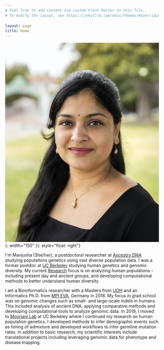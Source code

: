 ```yaml
---
# Feel free to add content and custom Front Matter to this file.
# To modify the layout, see https://jekyllrb.com/docs/themes/#overriding-theme-defaults

layout: page
title: Home
---
```


![My image 1](./files/MC_main2.jpg){: width="150" }{: style="float: right"}

I'm Manjusha (She/her), a postdoctoral researcher at [Ancestry DNA](https://www.ancestry.com/) studying populaitons genetics using vast diverse population data. I was a former postdoc at [UC Berkeley](https://www.berkeley.edu/) studying human genetics and genomic diversity. My current [Research](/research/) focus is on analyzing human populations - including present day and ancient groups, and developing computational methods to better understand human diversity. <br>

I am a Bioinformatics researcher with a Masters from [UOH](https://uohyd.ac.in/) and an Informatics Ph.D. from [MPI EVA](https://www.eva.mpg.de/index/), Germany in 2018. My focus in grad school was on genomic changes such as small- and large-scale indels in humans. This included analysis of ancient DNA, applying comparative methods and developing computational tools to analyze genomic data. In 2019, I moved to [Moorjani Lab](https://www.moorjanilab.org/) at UC Berkeley where I continued my research on human population genetics. I developed methods to infer demographic events such as timing of admixture and developed workflows to infer germline mutation rates. In addition to basic research, my scientific interests include translational projects including leveraging genomic data for phenotype and disease mapping. <br>

